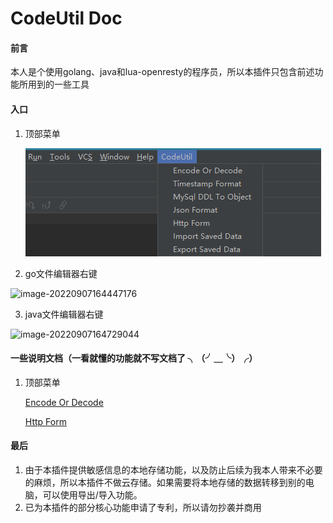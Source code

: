 # CodeUtil Doc

#### 前言

本人是个使用golang、java和lua-openresty的程序员，所以本插件只包含前述功能所用到的一些工具



#### 入口

1.   顶部菜单

     ![image-main-menu](https://raw.githubusercontent.com/ZhouJunjun/CodeUtilDoc/master/image/main-menu.png)

2.   go文件编辑器右键

![image-20220907164447176](https://raw.githubusercontent.com/ZhouJunjun/image/master/markdown/image-20220907164447176.png)



3.   java文件编辑器右键

![image-20220907164729044](https://raw.githubusercontent.com/ZhouJunjun/image/master/markdown/image-20220907164729044.png)



#### 一些说明文档（一看就懂的功能就不写文档了 ╮（╯＿╰）╭）

1. 顶部菜单

    [Encode Or Decode]: https://github.com/ZhouJunjun/CodeUtilDoc/blob/main/doc/EncodeOrDecode.md
    
    [Http Form]: https://github.com/ZhouJunjun/CodeUtilDoc/blob/main/doc/HttpForm.md
    
    [Encode Or Decode]
    
    [Http Form]
    

#### 最后
1. 由于本插件提供敏感信息的本地存储功能，以及防止后续为我本人带来不必要的麻烦，所以本插件不做云存储。如果需要将本地存储的数据转移到别的电脑，可以使用导出/导入功能。
1. 已为本插件的部分核心功能申请了专利，所以请勿抄袭并商用
